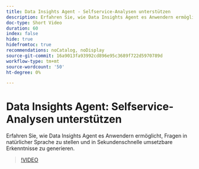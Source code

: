 ```yaml
---
title: Data Insights Agent - Selfservice-Analysen unterstützen
description: Erfahren Sie, wie Data Insights Agent es Anwendern ermöglicht, Fragen in natürlicher Sprache zu stellen und in Sekundenschnelle umsetzbare Erkenntnisse zu generieren.
doc-type: Short Video
duration: 60
index: false
hide: true
hidefromtoc: true
recommendations: noCatalog, noDisplay
source-git-commit: 16a9013fa93992cd896e95c3689f722d5970789d
workflow-type: tm+mt
source-wordcount: '50'
ht-degree: 0%

---
```



# Data Insights Agent: Selfservice-Analysen unterstützen

Erfahren Sie, wie Data Insights Agent es Anwendern ermöglicht, Fragen in natürlicher Sprache zu stellen und in Sekundenschnelle umsetzbare Erkenntnisse zu generieren.

<!-- 62_S106_3442453_59_data-insights-agent-empowering-selfservice-analytics -->
>[!VIDEO](https://video.tv.adobe.com/v/3458304/?learn=on&enablevpops=true)
